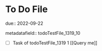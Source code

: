 # To Do File

due:: 2022-09-22

metadatafield:: todoTestFile_1319_10

- [ ] Task of todoTestFile_1319 1 [[Query me]]
